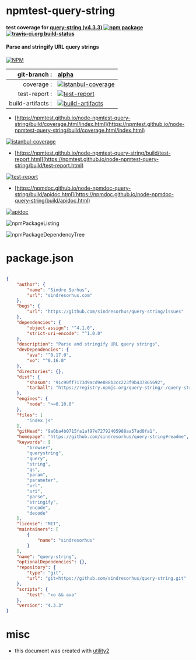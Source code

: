 # npmtest-query-string

#### test coverage for  [query-string (v4.3.3)](https://github.com/sindresorhus/query-string#readme)  [![npm package](https://img.shields.io/npm/v/npmtest-query-string.svg?style=flat-square)](https://www.npmjs.org/package/npmtest-query-string) [![travis-ci.org build-status](https://api.travis-ci.org/npmtest/node-npmtest-query-string.svg)](https://travis-ci.org/npmtest/node-npmtest-query-string)

#### Parse and stringify URL query strings

[![NPM](https://nodei.co/npm/query-string.png?downloads=true&downloadRank=true&stars=true)](https://www.npmjs.com/package/query-string)

| git-branch : | [alpha](https://github.com/npmtest/node-npmtest-query-string/tree/alpha)|
|--:|:--|
| coverage : | [![istanbul-coverage](https://npmtest.github.io/node-npmtest-query-string/build/coverage.badge.svg)](https://npmtest.github.io/node-npmtest-query-string/build/coverage.html/index.html)|
| test-report : | [![test-report](https://npmtest.github.io/node-npmtest-query-string/build/test-report.badge.svg)](https://npmtest.github.io/node-npmtest-query-string/build/test-report.html)|
| build-artifacts : | [![build-artifacts](https://npmtest.github.io/node-npmtest-query-string/glyphicons_144_folder_open.png)](https://github.com/npmtest/node-npmtest-query-string/tree/gh-pages/build)|

- [https://npmtest.github.io/node-npmtest-query-string/build/coverage.html/index.html](https://npmtest.github.io/node-npmtest-query-string/build/coverage.html/index.html)

[![istanbul-coverage](https://npmtest.github.io/node-npmtest-query-string/build/screenCapture.buildCi.browser.%252Ftmp%252Fbuild%252Fcoverage.lib.html.png)](https://npmtest.github.io/node-npmtest-query-string/build/coverage.html/index.html)

- [https://npmtest.github.io/node-npmtest-query-string/build/test-report.html](https://npmtest.github.io/node-npmtest-query-string/build/test-report.html)

[![test-report](https://npmtest.github.io/node-npmtest-query-string/build/screenCapture.buildCi.browser.%252Ftmp%252Fbuild%252Ftest-report.html.png)](https://npmtest.github.io/node-npmtest-query-string/build/test-report.html)

- [https://npmdoc.github.io/node-npmdoc-query-string/build/apidoc.html](https://npmdoc.github.io/node-npmdoc-query-string/build/apidoc.html)

[![apidoc](https://npmdoc.github.io/node-npmdoc-query-string/build/screenCapture.buildCi.browser.%252Ftmp%252Fbuild%252Fapidoc.html.png)](https://npmdoc.github.io/node-npmdoc-query-string/build/apidoc.html)

![npmPackageListing](https://npmtest.github.io/node-npmtest-query-string/build/screenCapture.npmPackageListing.svg)

![npmPackageDependencyTree](https://npmtest.github.io/node-npmtest-query-string/build/screenCapture.npmPackageDependencyTree.svg)



# package.json

```json

{
    "author": {
        "name": "Sindre Sorhus",
        "url": "sindresorhus.com"
    },
    "bugs": {
        "url": "https://github.com/sindresorhus/query-string/issues"
    },
    "dependencies": {
        "object-assign": "^4.1.0",
        "strict-uri-encode": "^1.0.0"
    },
    "description": "Parse and stringify URL query strings",
    "devDependencies": {
        "ava": "^0.17.0",
        "xo": "^0.16.0"
    },
    "directories": {},
    "dist": {
        "shasum": "91c90ff7173d9acd9e088b3cc223f9b437865692",
        "tarball": "https://registry.npmjs.org/query-string/-/query-string-4.3.3.tgz"
    },
    "engines": {
        "node": ">=0.10.0"
    },
    "files": [
        "index.js"
    ],
    "gitHead": "9a0ba4b0715fa1af97e72792405988aa57ad0fa1",
    "homepage": "https://github.com/sindresorhus/query-string#readme",
    "keywords": [
        "browser",
        "querystring",
        "query",
        "string",
        "qs",
        "param",
        "parameter",
        "url",
        "uri",
        "parse",
        "stringify",
        "encode",
        "decode"
    ],
    "license": "MIT",
    "maintainers": [
        {
            "name": "sindresorhus"
        }
    ],
    "name": "query-string",
    "optionalDependencies": {},
    "repository": {
        "type": "git",
        "url": "git+https://github.com/sindresorhus/query-string.git"
    },
    "scripts": {
        "test": "xo && ava"
    },
    "version": "4.3.3"
}
```



# misc
- this document was created with [utility2](https://github.com/kaizhu256/node-utility2)
